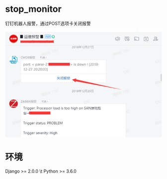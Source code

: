 # stop_monitor
钉钉机器人报警，通过POST选项卡关闭报警

![](https://raw.githubusercontent.com/opser-gavin/stop_monitor/master/other/screenshots/dingding.png)

# 环境
Django >= 2.0.0 \t
Python >= 3.6.0
